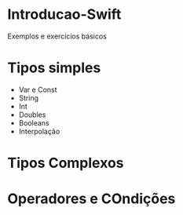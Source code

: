 # Introducao-Swift
Exemplos e exercícios básicos
# Tipos simples
- Var e Const<br>
- String<br>
- Int<br>
- Doubles<br>
- Booleans<br>
- Interpolação<br>
# Tipos Complexos
# Operadores e COndições
